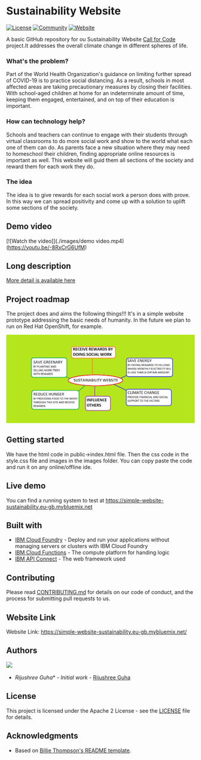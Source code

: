 # Sustainability Website

[![License](https://img.shields.io/badge/License-Apache2-blue.svg)](https://www.apache.org/licenses/LICENSE-2.0) [![Community](https://img.shields.io/badge/Join-Community-blue)](https://developer.ibm.com/callforcode/get-started/) [![Website](https://img.shields.io/badge/View-Website-blue)](https://sample-project.s3-web.us-east.cloud-object-storage.appdomain.cloud/)

A basic GitHub repository for ou Sustainability Website [Call for Code](https://developer.ibm.com/callforcode/) project.It addresses the overall climate change in different spheres of life.


### What's the problem?

Part of the World Health Organization's guidance on limiting further spread of COVID-19 is to practice social distancing. As a result, schools in most affected areas are taking precautionary measures by closing their facilities. With school-aged children at home for an indeterminate amount of time, keeping them engaged, entertained, and on top of their education is important.

### How can technology help?

Schools and teachers can continue to engage with their students through virtual classrooms to do more social work and show to the world what each one of them can do. As parents face a new situation where they may need to homeschool their children, finding appropriate online resources is important as well. This website will guid them all sections of the society and reward them for each work they do.

### The idea

The idea is to give rewards for each social work a person does with prove. In this way we can spread positivity and come up with a solution to uplift some sections of the society.

## Demo video

[![Watch the video]](./images/demo video.mp4)(https://youtu.be/-8RxCrG6UfM)


## Long description

[More detail is available here](./docs/DESCRIPTION.md)

## Project roadmap

The project does and aims the following things!!!
It's in a simple website prototype addressing the basic needs of humanity. In the future we plan to run on Red Hat OpenShift, for example.

![Roadmap](./images/roadmap.png)

## Getting started

We have the html code in public->index.html file.
Then the css code in the style.css file and images in the images folder.
You can copy paste the code and run it on any online/offline ide.

## Live demo

You can find a running system to test at https://simple-website-sustainability.eu-gb.mybluemix.net

## Built with

- [IBM Cloud Foundry](https://cloud.ibm.com/cloudfoundry/overview) - Deploy and run your applications without managing servers or clusters with IBM Cloud Foundry
- [IBM Cloud Functions](https://cloud.ibm.com/catalog?search=cloud%20functions#search_results) - The compute platform for handing logic
- [IBM API Connect](https://cloud.ibm.com/catalog?search=api%20connect#search_results) - The web framework used

## Contributing

Please read [CONTRIBUTING.md](CONTRIBUTING.md) for details on our code of conduct, and the process for submitting pull requests to us.

## Website Link

Website Link: https://simple-website-sustainability.eu-gb.mybluemix.net/

## Authors

<a href="https://github.com/Rijushree123">
  <img src="https://github.com/Rijushree123" />
</a>

- *Rijushree Guha** - _Initial work_ - [Rijushree Guha](https://github.com/Rijushree123)

## License

This project is licensed under the Apache 2 License - see the [LICENSE](LICENSE) file for details.

## Acknowledgments

- Based on [Billie Thompson's README template](https://gist.github.com/PurpleBooth/109311bb0361f32d87a2).
